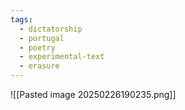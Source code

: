 ```yaml
---
tags:
  - dictatorship
  - portugal
  - poetry
  - experimental-text
  - erasure
---
```

![[Pasted image 20250226190235.png]]